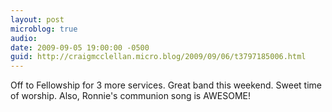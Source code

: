 ```yaml
---
layout: post
microblog: true
audio: 
date: 2009-09-05 19:00:00 -0500
guid: http://craigmcclellan.micro.blog/2009/09/06/t3797185006.html
---
```

Off to Fellowship for 3 more services.  Great band this weekend.  Sweet time of worship.  Also, Ronnie's communion song is AWESOME!
